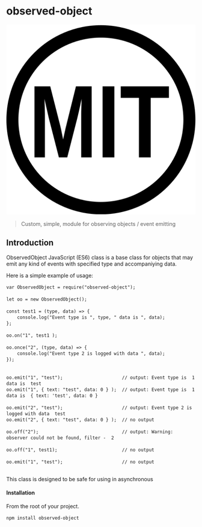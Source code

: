# observed-object


[![MIT][mit-image]][mit-url]

> Custom, simple, module for observing objects / event emitting


[mit-image]: https://github.com/stanurkov/observed-object/blob/master/mit.svg
[mit-url]: https://github.com/stanurkov/observed-object/blob/master/LICENSE


## Introduction

ObservedObject JavaScript (ES6) class is a base class for objects that may emit any kind of events with specified type and accompaniying data.

Here is a simple example of usage:

```
var ObservedObject = require("observed-object");

let oo = new ObservedObject();

const test1 = (type, data) => {
    console.log("Event type is ", type, " data is ", data);
};

oo.on("1", test1 );

oo.once("2", (type, data) => {
    console.log("Event type 2 is logged with data ", data);
});


oo.emit("1", "test");                      // output: Event type is  1  data is  test
oo.emit("1", { text: "test", data: 0 } );  // output: Event type is  1  data is  { text: 'test', data: 0 }

oo.emit("2", "test");                      // output: Event type 2 is logged with data  test
oo.emit("2", { text: "test", data: 0 } );  // no output

oo.off("2");                               // output: Warning: observer could not be found, filter -  2

oo.off("1", test1);                        // no output

oo.emit("1", "test");                      // no output


```

This class is designed to be safe for using in asynchronous 

#### Installation

From the root of your project.

```sh
npm install observed-object
```

